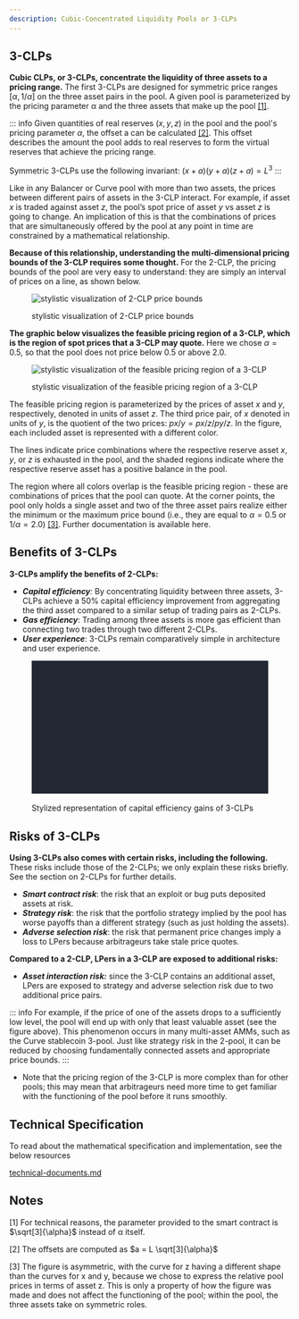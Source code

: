 ```yaml
---
description: Cubic-Concentrated Liquidity Pools or 3-CLPs
---
```


## 3-CLPs

**Cubic CLPs, or 3-CLPs, concentrate the liquidity of three assets to a pricing range.** The first 3-CLPs are designed for symmetric price ranges $[α,1/α]$ on the three asset pairs in the pool. A given pool is parameterized by the pricing parameter α and the three assets that make up the pool [\[1\]](3-clps.md#notes).

::: info
Given quantities of real reserves $(x,y,z)$ in the pool and the pool's pricing parameter $α$, the offset a can be calculated [\[2\]](3-clps.md#notes). This offset describes the amount the pool adds to real reserves to form the virtual reserves that achieve the pricing range.  

Symmetric 3-CLPs use the following invariant: $(x+a)(y+a)(z+a) = L^3$
:::

Like in any Balancer or Curve pool with more than two assets, the prices between different pairs of assets in the 3-CLP interact. For example, if asset $x$ is traded against asset $z$, the pool’s spot price of asset $y$ vs asset $z$ is going to change. An implication of this is that the combinations of prices that are simultaneously offered by the pool at any point in time are constrained by a mathematical relationship.

**Because of this relationship, understanding the multi-dimensional pricing bounds of the 3-CLP requires some thought.** For the 2-CLP, the pricing bounds of the pool are very easy to understand: they are simply an interval of prices on a line, as shown below.

<figure><img src="https://lh6.googleusercontent.com/GbUtkQtQ-tuoYYkFyDMfDZv3gVtmrDXwxw9TjO74o2uW9N1Laes-2XpOS68S8NIeTtH0V0jry-IRwlmI2I5W36_SxgX_5oImxrsMvyjhwYD50ImQ-UddNM2ua0hq4Bzk26cmEJpfvke-MRBF8N6tp3Q" alt="stylistic visualization of 2-CLP price bounds"><figcaption><p>stylistic visualization of 2-CLP price bounds</p></figcaption></figure>

**The graphic below visualizes the feasible pricing region of a 3-CLP, which is the region of spot prices that a 3-CLP may quote.** Here we chose $α=0.5$, so that the pool does not price below 0.5 or above 2.0.

<figure><img src="https://lh6.googleusercontent.com/RBCkNsxzRrF7UbF74qSSNoa99_AjVg2HRyZhJ3xR4WeOjaxGoWxMPuz2vX2W_1gAGqc7LARkrcwjOGyxGMROvcwNpbBFI7PStehE4Aa8IfFgOfubFnDqRUs1gKqzCck7-uj16n7MOfwozAaKxx6EVWA" alt="stylistic visualization of the feasible pricing region of a 3-CLP"><figcaption><p>stylistic visualization of the feasible pricing region of a 3-CLP</p></figcaption></figure>

The feasible pricing region is parameterized by the prices of asset $x$ and $y$, respectively, denoted in units of asset $z$. The third price pair, of $x$ denoted in units of $y$, is the quotient of the two prices: $px/y=px/z/py/z$. In the figure, each included asset is represented with a different color.&#x20;

The lines indicate price combinations where the respective reserve asset $x$, $y$, or $z$ is exhausted in the pool, and the shaded regions indicate where the respective reserve asset has a positive balance in the pool.&#x20;

The region where all colors overlap is the feasible pricing region - these are combinations of prices that the pool can quote. At the corner points, the pool only holds a single asset and two of the three asset pairs realize either the minimum or the maximum price bound (i.e., they are equal to $α=0.5$ or $1/α=2.0$) [\[3\]](3-clps.md#notes). Further documentation is available here.

## Benefits of 3-CLPs

**3-CLPs amplify the benefits of 2-CLPs:**

* _**Capital efficiency**:_ By concentrating liquidity between three assets, 3-CLPs achieve a 50% capital efficiency improvement from aggregating the third asset compared to a similar setup of trading pairs as 2-CLPs.&#x20;
* _**Gas efficiency**_: Trading among three assets is more gas efficient than connecting two trades through two different 2-CLPs.&#x20;
* _**User experience**_: 3-CLPs remain comparatively simple in architecture and user experience.

<figure><img src="../assets/3-CLP-v4 (1).gif" alt="Stylized representation of capital efficiency gains of 3-CLPs"><figcaption><p>Stylized representation of capital efficiency gains of 3-CLPs</p></figcaption></figure>

## Risks of 3-CLPs&#x20;

**Using 3-CLPs also comes with certain risks, including the following.** These risks include those of the 2-CLPs; we only explain these risks briefly. See the section on 2-CLPs for further details.

* _**Smart contract risk**_: the risk that an exploit or bug puts deposited assets at risk.&#x20;
* _**Strategy risk**_: the risk that the portfolio strategy implied by the pool has worse payoffs than a different strategy (such as just holding the assets).&#x20;
* _**Adverse selection risk**_: the risk that permanent price changes imply a loss to LPers because arbitrageurs take stale price quotes.

**Compared to a 2-CLP, LPers in a 3-CLP are exposed to additional risks:**&#x20;

* _**Asset interaction risk:**_ since the 3-CLP contains an additional asset, LPers are exposed to strategy and adverse selection risk due to two additional price pairs.&#x20;

::: info
For example, if the price of one of the assets drops to a sufficiently low level, the pool will end up with only that least valuable asset (see the figure above). This phenomenon occurs in many multi-asset AMMs, such as the Curve stablecoin 3-pool. Just like strategy risk in the 2-pool, it can be reduced by choosing fundamentally connected assets and appropriate price bounds.
:::

* Note that the pricing region of the 3-CLP is more complex than for other pools; this may mean that arbitrageurs need more time to get familiar with the functioning of the pool before it runs smoothly.

## Technical Specification

To read about the mathematical specification and implementation, see the below resources

[technical-documents.md](../gyd/technical-documents.md)

## Notes

\[1] For technical reasons, the parameter provided to the smart contract is $\sqrt[3]{\alpha}$ instead of α itself.

\[2] The offsets are computed as $a = L \sqrt[3]{\alpha}$

\[3] The figure is asymmetric, with the curve for z having a different shape than the curves for x and y, because we chose to express the relative pool prices in terms of asset z. This is only a property of how the figure was made and does not affect the functioning of the pool; within the pool, the three assets take on symmetric roles.
